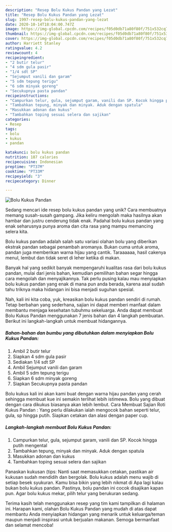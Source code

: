 ```yaml
---
description: "Resep Bolu Kukus Pandan yang Lezat"
title: "Resep Bolu Kukus Pandan yang Lezat"
slug: 1997-resep-bolu-kukus-pandan-yang-lezat
date: 2020-10-14T18:04:00.747Z
image: https://img-global.cpcdn.com/recipes/f05d0db71a80f80f/751x532cq70/bolu-kukus-pandan-foto-resep-utama.jpg
thumbnail: https://img-global.cpcdn.com/recipes/f05d0db71a80f80f/751x532cq70/bolu-kukus-pandan-foto-resep-utama.jpg
cover: https://img-global.cpcdn.com/recipes/f05d0db71a80f80f/751x532cq70/bolu-kukus-pandan-foto-resep-utama.jpg
author: Harriett Stanley
ratingvalue: 4.2
reviewcount: 4
recipeingredient:
- "2 butir telur"
- "4 sdm gula pasir"
- "1/4 sdt SP"
- "Sejumput vanili dan garam"
- "5 sdm tepung terigu"
- "6 sdm minyak goreng"
- "Secukupnya pasta pandan"
recipeinstructions:
- "Campurkan telur, gula, sejumput garam, vanili dan SP. Kocok hingga putih mengental"
- "Tambahkan tepung, minyak dan minyak. Aduk dengan spatula"
- "Masukkan adonan dan kukus"
- "Tambahkan toping sesuai selera dan sajikan"
categories:
- Resep
tags:
- bolu
- kukus
- pandan

katakunci: bolu kukus pandan 
nutrition: 187 calories
recipecuisine: Indonesian
preptime: "PT37M"
cooktime: "PT33M"
recipeyield: "3"
recipecategory: Dinner

---
```



![Bolu Kukus Pandan](https://img-global.cpcdn.com/recipes/f05d0db71a80f80f/751x532cq70/bolu-kukus-pandan-foto-resep-utama.jpg)

Sedang mencari ide resep bolu kukus pandan yang unik? Cara membuatnya memang susah-susah gampang. Jika keliru mengolah maka hasilnya akan hambar dan justru cenderung tidak enak. Padahal bolu kukus pandan yang enak seharusnya punya aroma dan cita rasa yang mampu memancing selera kita.

Bolu kukus pandan adalah salah satu variasi olahan bolu yang diberikan ekstrak pandan sebagai penambah aromanya. Bukan cuma untuk aroma, pandan juga memberikan warna hijau yang cantik. Taraaaaaa, hasil cakenya menul, lembut dan tidak seret di leher ketika di makan.

Banyak hal yang sedikit banyak mempengaruhi kualitas rasa dari bolu kukus pandan, mulai dari jenis bahan, kemudian pemilihan bahan segar hingga cara mengolah dan menyajikannya. Tak perlu pusing kalau mau menyiapkan bolu kukus pandan yang enak di mana pun anda berada, karena asal sudah tahu triknya maka hidangan ini bisa menjadi suguhan spesial.


Nah, kali ini kita coba, yuk, kreasikan bolu kukus pandan sendiri di rumah. Tetap berbahan yang sederhana, sajian ini dapat memberi manfaat dalam membantu menjaga kesehatan tubuhmu sekeluarga. Anda dapat membuat Bolu Kukus Pandan menggunakan 7 jenis bahan dan 4 langkah pembuatan. Berikut ini langkah-langkah untuk membuat hidangannya.

<!--inarticleads1-->

##### Bahan-bahan dan bumbu yang dibutuhkan dalam menyiapkan Bolu Kukus Pandan:

1. Ambil 2 butir telur
1. Siapkan 4 sdm gula pasir
1. Sediakan 1/4 sdt SP
1. Ambil Sejumput vanili dan garam
1. Ambil 5 sdm tepung terigu
1. Siapkan 6 sdm minyak goreng
1. Siapkan Secukupnya pasta pandan


Bolu kukus kali ini akan kami buat dengan warna hijau pandan yang cerah sehingga membuat kue ini semakin terlihat lebih istimewa. Bolu yang dibuat dengan cara dikukus biasanya akan lebih lembut. Cara Membuat Sajian Roti Kukus Pandan : Yang perlu dilakukan ialah mengocok bahan seperti telur, gula, sp hingga putih. Siapkan cetakan dan alasi dengan paper cup. 

<!--inarticleads2-->

##### Langkah-langkah membuat Bolu Kukus Pandan:

1. Campurkan telur, gula, sejumput garam, vanili dan SP. Kocok hingga putih mengental
1. Tambahkan tepung, minyak dan minyak. Aduk dengan spatula
1. Masukkan adonan dan kukus
1. Tambahkan toping sesuai selera dan sajikan


Panaskan kukusan (tips: Nanti saat memasukkan cetakan, pastikan air kukusan sudah mendidih dan bergolak. Bolu kukus adalah menu wajib di setiap besek syukuran. Kamu bisa bikin yang lebih nikmat di Apa lagi kalau bukan bolu kukus pandan. Pastinya, bolu pandan ini cocok disajikan kapan pun. Agar bolu kukus mekar, pilih telur yang berukuran sedang. 

Terima kasih telah menggunakan resep yang tim kami tampilkan di halaman ini. Harapan kami, olahan Bolu Kukus Pandan yang mudah di atas dapat membantu Anda menyiapkan hidangan yang menarik untuk keluarga/teman maupun menjadi inspirasi untuk berjualan makanan. Semoga bermanfaat dan selamat mencoba!
